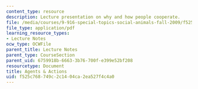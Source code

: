 ```yaml
---
content_type: resource
description: Lecture presentation on why and how people cooperate.
file: /media/courses/9-916-special-topics-social-animals-fall-2009/f525c768749c2c1404ca2ea527f4c4a0_MIT9_916F09_lec05.pdf
file_type: application/pdf
learning_resource_types:
- Lecture Notes
ocw_type: OCWFile
parent_title: Lecture Notes
parent_type: CourseSection
parent_uid: 6759918b-6663-3b76-700f-e399e52bf208
resourcetype: Document
title: Agents & Actions
uid: f525c768-749c-2c14-04ca-2ea527f4c4a0
---
```

